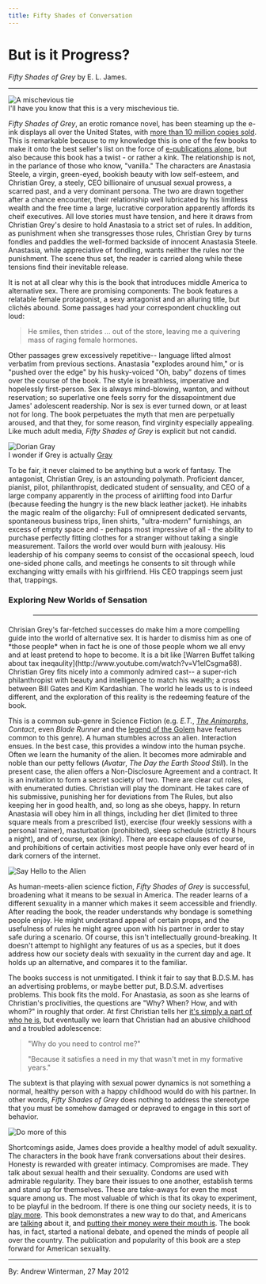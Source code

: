 ```yaml
---
title: Fifty Shades of Conversation
---
```


<link href="markdown.css" rel="stylesheet"></link>


But is it Progress?
====================
<div class="subtitle"> 
<em>Fifty Shades of Grey</em>
by E. L. James. 
</div>

________________

<div class='img'>
<img src="http://upload.wikimedia.org/wikipedia/en/5/5e/50ShadesofGreyCoverArt.jpg" alt="A mischevious tie"/>
<div>I'll have you know that this is a very mischevious tie. </div>
</div>

*Fifty Shades of Grey*, an erotic romance novel, has been steaming up the e-ink displays all over the United States, with [more than 10 million copies sold](http://www.mediabistro.com/galleycat/fifty-shades-of-grey-sells-10-million-copies-in-6-weeks_b51901). This is remarkable because to my knowledge this is one of the few books  to make it onto the best seller's list on the force of [e-publications alone](http://www.thedailybeast.com/articles/2012/03/17/50-shades-of-grey-a-self-published-e-book-is-the-future-of-publishing.html), but also because this book has a twist - or rather a kink. The relationship is not, in the parlance of those who know, <span class="quote">"vanilla."</span> The characters are Anastasia Steele, a virgin, green-eyed, bookish beauty with low self-esteem, and Christian Grey, a steely, CEO billionaire of unusual sexual prowess, a scarred past, and a very dominant persona. The two are drawn together after a chance encounter, their relationship well lubricated by his limitless wealth and  the free time a large, lucrative corporation apparently affords its cheif executives. All love stories must have tension, and here it draws from Christian Grey's desire to hold Anastasia to a strict set of rules. In addition, as punishment when she transgresses those rules, Christian Grey by turns fondles and paddles the well-formed backside of innocent Anastasia Steele. Anastasia, while appreciative of fondling, wants neither the rules nor the punishment. The scene thus set, the reader is carried along while these tensions find their inevitable release.

It is not at all clear why this is the book that introduces middle America to alternative sex. There are promising components: The book features a relatable female protagonist, a sexy antagonist and an alluring title, but clich&eacute;s abound. Some passages had your correspondent chuckling out loud: 

>He smiles, then strides ... out of the store, leaving me a quivering mass of raging female hormones.

Other passages grew excessively repetitive-- language lifted almost verbatim from previous sections. Anastasia <span class="quote">"explodes around him,"</span> or is <span class="quote">"pushed over the edge"</span> by his husky-voiced <span class="quote">"Oh, baby"</span> dozens of times over the course of the book. The style is breathless, imperative and hopelessly first-person. Sex is always mind-blowing, wanton, and without reservation; so superlative one feels sorry for the dissapointment due James' adolescent readership. Nor is sex is ever turned down, or at least not for long. The book perpetuates the myth that men are perpetually aroused, and that they, for some reason, find virginity especially appealing. Like much adult media, *Fifty Shades of Grey* is explicit but not candid. 

<div  class='img' >
<img src='http://www.timswineblog.com/images/dorian-gray.jpg' alt="Dorian Gray">
<div> I wonder if Grey is actually <a href="http://www.amazon.com/Picture-Dorian-Modern-Library-Classics/dp/0375751513">Gray</a> </div>
</div>

To be fair, it never claimed to be anything but a work of fantasy. The antagonist, Christian Grey, is an astounding polymath. Proficient dancer, pianist, pilot, philanthropist, dedicated student of sensuality, and CEO of a large company apparently in the process of airlifting food into Darfur (because feeding the hungry is the new black leather jacket). He inhabits the magic realm of the oligarchy: Full of omnipresent dedicated servants, spontaneous business trips, linen shirts, <span class="quote">"ultra-modern"</span> furnishings, an excess of empty space and - perhaps most impressive of all - the ability to purchase perfectly fitting clothes for a stranger without taking a single measurement. Tailors the world over would burn with jealousy. His leadership of his company seems to consist of the occasional speech, loud one-sided phone calls, and meetings he consents to sit through while exchanging witty emails with his girlfriend. His CEO trappings seem just that, trappings. 

<h3> Exploring New Worlds of Sensation </h3>
<hr style="margin: 20 auto 20 50">
Chrisian Grey's far-fetched successes do make him a more compelling guide into the world of alternative sex. It is harder to dismiss him as one of *those people* when in fact he is one of those people whom we all envy and at least pretend to hope to become. It is a bit like [Warren Buffet talking about tax ineqaulity](http://www.youtube.com/watch?v=V1elCsgma68). Christian Grey fits nicely into a commonly admired cast-- a super-rich philanthropist with beauty and intelligence to match his wealth; a cross between Bill Gates and Kim Kardashian. The world he leads us to is indeed different, and the exploration of this reality is the redeeming feature of the book. 

This is a common sub-genre in Science Fiction (e.g. *E.T.*, [*The Animorphs*](http://en.wikipedia.org/wiki/Animorphs), *Contact*, even *Blade Runner* and the [legend of the Golem](http://en.wikipedia.org/wiki/Golem) have features common to this genre). A human stumbles across an alien. Interaction ensues. In the best case, this provides a window into the human psyche. Often we learn the humanity of the alien. It becomes more admirable and noble than our petty fellows (*Avatar*, *The Day the Earth Stood Still*). In the present case, the alien offers a Non-Disclosure Agreement and a contract. It is an invitation to form a secret society of two. There are clear cut roles, with enumerated duties. Christian will play the dominant. He takes care of his submissive, punishing her for deviations from The Rules, but also keeping her in good health, and, so long as she obeys, happy. In return Anastasia will obey him in all things, including her diet (limited to three square meals from a prescribed list), exercise (four weekly sessions with a personal trainer), masturbation (prohibited),  sleep schedule (strictly 8 hours a night), and of course, sex (kinky). There are escape clauses of course, and prohibitions of certain activities most people have only ever heard of in dark corners of the internet.   

<div class='img'>
<img src="http://2.bp.blogspot.com/-qd7gMQs2-Vo/TZtBrYg4eWI/AAAAAAAAAhU/xorZqw8mx_8/s1600/earthstood.jpg" alt="Say Hello to the Alien">
</div>

As human-meets-alien science fiction, *Fifty Shades of Grey* is successful, broadening what it means to be sexual in America. The reader learns of a different sexuality in a manner which makes it seem accessible and friendly.  After reading the book, the reader understands why bondage is something people enjoy. He might understand appeal of certain props, and the usefulness of rules he might agree upon with his partner in order to stay safe during a scenario. Of course, this isn't intellectually ground-breaking. It doesn't attempt to highlight any features of us as a species, but it does address how our society deals with sexuality in the current day and age. It holds up an alternative, and compares it to the familiar.

The books success is not unmitigated. I think it fair to say that B.D.S.M. has an advertising problems, or maybe better put, B.D.S.M. advertises problems. This book fits the mold. For Anastasia, as soon as she learns of Christian's proclivities, the questions are <span class="quote">"Why? When? How, and with whom?"</span> in roughly that order. At first Christian tells her [it's simply a part of who he is](http://www.youtube.com/watch?v=xHBt9mHq-5c&t=0m48s), but eventually we learn that Christian had an abusive childhood and a troubled adolescence:

> "Why do you need to control me?"
>
> "Because it satisfies a need in my that wasn't met in my formative years."

 The subtext is that playing with sexual power dynamics is not something a normal, healthy person with a happy childhood would do with his partner. In other words, *Fifty Shades of Grey* does nothing to address the stereotype that you must be somehow damaged or depraved to engage in this sort of behavior. 

<div class='img'>
<img src="http://cdn.thedailybeast.com/content/dailybeast/articles/2012/03/17/50-shades-of-grey-a-self-published-e-book-is-the-future-of-publishing/_jcr_content/body/inlineimage.img.503.jpg/1331952901730.cached.jpg" alt="Do more of this">
</div>

Shortcomings aside, James does provide a healthy model of adult sexuality. The characters in the book have frank conversations about their desires. Honesty is rewarded with greater intimacy. Compromises are made. They talk about sexual health and their sexuality. Condoms are used with admirable regularity. They bare their issues to one another, establish terms and stand up for themselves. These are take-aways for even the most square among us. The most valuable of which is that its okay to experiment, to be playful in the bedroom. If there is one thing our society needs, it is to [play more](http://www.inc.com/geoffrey-james/stop-working-more-than-40-hours-a-week.html). This book demonstrates a new way to do that, and Americans are [talking](http://literaryman.com/2012/05/25/its-time-to-talk-about-50-shades-of-grey/) about it, and [putting their money were their mouth is](http://www.businessweek.com/articles/2012-05-24/the-fifty-shades-of-grey-stimulus). The book has, in fact, started a national debate, and opened the minds of people all over the country. The publication and popularity of this book are a step forward for American sexuality. 


--------------

<div class='img'>By: Andrew Winterman, 27 May 2012</div>
